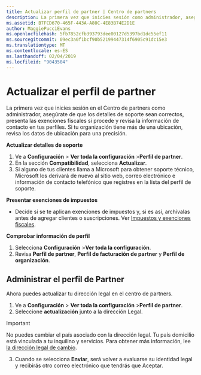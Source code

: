 ```yaml
---
title: Actualizar perfil de partner | Centro de partners
description: La primera vez que inicies sesión como administrador, asegúrate de que los detalles de soporte técnico sean correctos, presenta las exenciones fiscales si procede y revisa la información de contacto en tus perfiles.
ms.assetid: B7FCD670-465F-443A-A80C-4E83B74E2D1E
author: MaggiePucciEvans
ms.openlocfilehash: 5fb7852cfb393793dee00127d5397bd1dc55ef11
ms.sourcegitcommit: 09ec3a0f1bcf90b52199447314f6905c91dc15e3
ms.translationtype: MT
ms.contentlocale: es-ES
ms.lasthandoff: 02/04/2019
ms.locfileid: "9043504"
---
```

# <a name="update-your-partner-profile"></a>Actualizar el perfil de partner


La primera vez que inicies sesión en el Centro de partners como administrador, asegúrate de que los detalles de soporte sean correctos, presenta las exenciones fiscales si procede y revisa la información de contacto en tus perfiles. Si tu organización tiene más de una ubicación, revisa los datos de ubicación para una precisión.

**Actualizar detalles de soporte**

1.  Ve a **Configuración** &gt; **Ver toda la configuración** &gt;**Perfil de partner**.
2.  En la sección **Compatibilidad**, selecciona **Actualizar**.
3.  Si alguno de tus clientes llama a Microsoft para obtener soporte técnico, Microsoft los derivará de nuevo al sitio web, correo electrónico e información de contacto telefónico que registres en la lista del perfil de soporte.

**Presentar exenciones de impuestos**

-   Decide si se te aplican exenciones de impuestos y, si es así, archívalas antes de agregar clientes o suscripciones. Ver [Impuestos y exenciones fiscales](tax-and-tax-exemptions.md).

**Comprobar información de perfil**

1.  Selecciona **Configuración** &gt;**Ver toda la configuración**. 
2.  Revisa **Perfil de partner**, **Perfil de facturación de partner** y **Perfil de organización**.

## <a name="manage-your-partner-profile"></a>Administrar el perfil de Partner 

Ahora puedes actualizar tu dirección legal en el centro de partners.

1. Ve a **Configuración** &gt; **Ver toda la configuración** &gt;**Perfil de partner**.
2. Seleccione **actualización** junto a la dirección Legal. 

>[!Important]
>No puedes cambiar el país asociado con la dirección legal. Tu país domicilio está vinculada a tu inquilino y servicios. Para obtener más información, lee [la dirección legal de cambio](https://docs.microsoft.com/office365/admin/manage/change-address-contact-and-more?view=o365-worldwide).

3. Cuando se selecciona **Enviar**, será volver a evaluarse su identidad legal y recibirás otro correo electrónico que tendrás que Aceptar.



 



